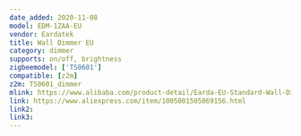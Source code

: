 ```yaml
---
date_added: 2020-11-08
model: EDM-1ZAA-EU
vendor: Eardatek
title: Wall Dimmer EU
category: dimmer
supports: on/off, brightness
zigbeemodel: ['TS0601']
compatible: [z2m]
z2m: TS0601_dimmer
mlink: https://www.alibaba.com/product-detail/Earda-EU-Standard-Wall-Dimmer-Electric_1600092367445.html
link: https://www.aliexpress.com/item/1005001505069156.html
link2: 
link3: 
---
```


